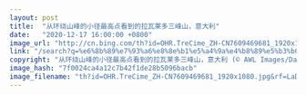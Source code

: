 ```yaml
---
layout: post
title:  "从环绕山峰的小径最高点看到的拉瓦莱多三峰山，意大利"
date:   "2020-12-17 16:00:00 +0800"
image_url: "http://cn.bing.com/th?id=OHR.TreCime_ZH-CN7609469681_1920x1080.jpg&rf=LaDigue_1920x1080.jpg&pid=hp"
link: "/search?q=%e6%8b%89%e7%93%a6%e8%8e%b1%e5%a4%9a%e4%b8%89%e5%b3%b0%e5%b1%b1&form=hpcapt&mkt=zh-cn"
copyright: "从环绕山峰的小径最高点看到的拉瓦莱多三峰山，意大利 (© AWL Images/Danita Delimont)"
image_hash: "7f0024ca4a12c7b42f1de28b5096bacb"
image_filename: "th?id=OHR.TreCime_ZH-CN7609469681_1920x1080.jpg&rf=LaDigue_1920x1080.jpg&pid=hp"
---
```

